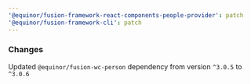 ```yaml
---
'@equinor/fusion-framework-react-components-people-provider': patch
'@equinor/fusion-framework-cli': patch
---
```


### Changes

Updated `@equinor/fusion-wc-person` dependency from version `^3.0.5` to `^3.0.6`
